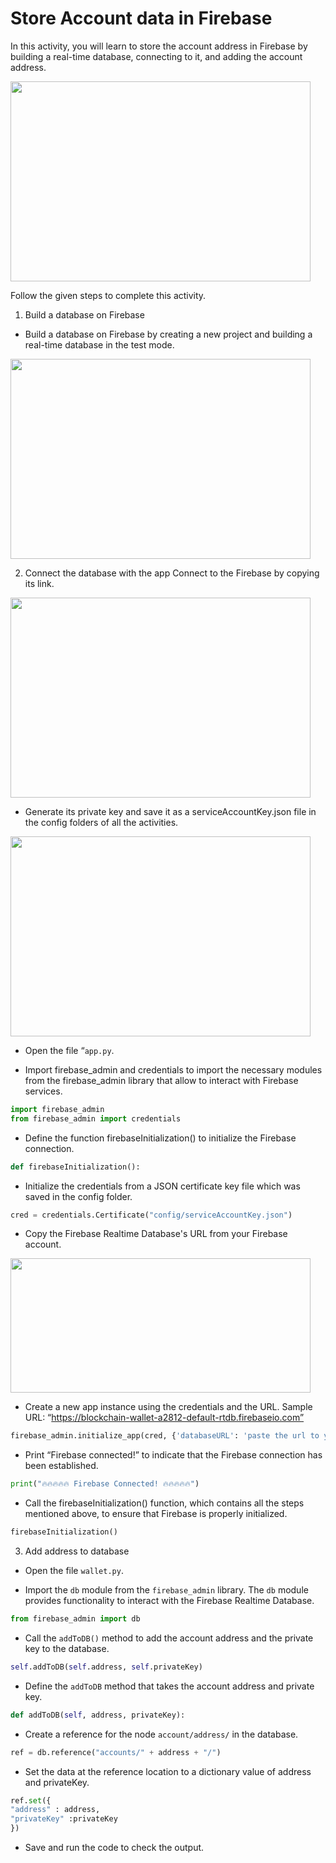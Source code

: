 Store Account data in Firebase
============================


In this activity, you will learn to store the account address in Firebase by building a real-time database, connecting to it, and adding the account address.


<img src= "https://s3.amazonaws.com/media-p.slid.es/uploads/1525749/images/10752394/SA1.gif" width = "480" height = "320">


Follow the given steps to complete this activity.


1. Build a database on Firebase 


* Build a database on Firebase by creating a new project and building a real-time database in the test mode.
<img src= "https://s3.amazonaws.com/media-p.slid.es/uploads/1525749/images/10751821/SA1_step1.gif" width = "480" height = "320">


2. Connect the database with the app
Connect to the Firebase by copying its link.
<img src= "https://s3.amazonaws.com/media-p.slid.es/uploads/1525749/images/10751836/copy_link.gif" width = "480" height = "320">


* Generate its private key and save it as a serviceAccountKey.json file in the config folders of all the activities.
<img src= "https://s3.amazonaws.com/media-p.slid.es/uploads/1525749/images/10751856/Generate_Private_Key.gif" width = "480" height = "320">


* Open the file “`app.py`.


* Import firebase_admin and credentials to import the necessary modules from the firebase_admin library that allow to interact with Firebase services.
~~~python
import firebase_admin
from firebase_admin import credentials
~~~       
* Define the function firebaseInitialization() to initialize the Firebase connection.
~~~python
def firebaseInitialization():
~~~
*  Initialize the credentials from a JSON certificate key file which was saved in the config folder.
~~~python
cred = credentials.Certificate("config/serviceAccountKey.json")
~~~
* Copy the Firebase Realtime Database's URL from your Firebase account. 
<img src= "https://s3.amazonaws.com/media-p.slid.es/uploads/1525749/images/10751836/copy_link.gif" width = "480" height = "215">


* Create a new app instance using the credentials and the URL. 
Sample URL: “https://blockchain-wallet-a2812-default-rtdb.firebaseio.com”
~~~python
firebase_admin.initialize_app(cred, {'databaseURL': 'paste the url to your databe here'})
~~~
* Print “Firebase connected!” to indicate that the Firebase connection has been established.
~~~python
print("🔥🔥🔥🔥🔥 Firebase Connected! 🔥🔥🔥🔥🔥")
~~~
* Call the firebaseInitialization() function, which contains all the steps mentioned above, to ensure that Firebase is properly initialized.
~~~python
firebaseInitialization()
~~~


3. Add address to database




* Open the file `wallet.py`.


* Import the `db` module from the `firebase_admin` library. 
The `db` module provides functionality to interact with the Firebase Realtime Database.
~~~python
from firebase_admin import db
~~~
*  Call the `addToDB()` method to add the account address and the private key to the database.
~~~python
self.addToDB(self.address, self.privateKey)
~~~   
* Define the `addToDB` method that takes the account address and private key.
~~~python
def addToDB(self, address, privateKey):
~~~
* Create a reference for the node `account/address/` in the database.
~~~python
ref = db.reference("accounts/" + address + "/")
~~~
* Set the data at the reference location to a dictionary value of address and privateKey.
~~~python
ref.set({
"address" : address,
"privateKey" :privateKey
})
~~~   
* Save and run the code to check the output.